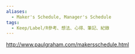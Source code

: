 ```yaml
---
aliases:
  - Maker's Schedule, Manager's Schedule
tags:
  - Keep/Label/R參考、想法、心得、筆記、紀錄
---
```


http://www.paulgraham.com/makersschedule.html